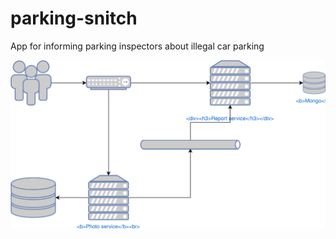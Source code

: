# parking-snitch
App for informing parking inspectors about illegal car parking

![parking-snitch](docs/parking-snitch.svg "parking-snitch")
